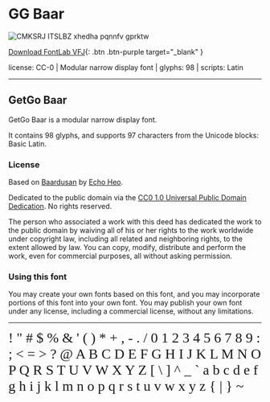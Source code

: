 

# GG Baar

![CMKSRJ ITSLBZ xhedha pqnnfv gprktw](images/baar.svg)

[Download FontLab VFJ](https://downgit.github.io/#/home?url=https://github.com/fontlabcom/getgo-fonts/blob/main/getgo-fonts/cc0/baar/baar.ttf){: .btn .btn-purple target="_blank" }

license: CC-0 \| Modular narrow display font \| glyphs: 98 \| scripts: Latin

---

## GetGo Baar

GetGo Baar is a modular narrow display font.

It contains 98 glyphs, and supports 97 characters from the Unicode blocks: Basic Latin.

### License

Based on [Baardusan](https://fontstruct.com/fontstructions/show/1917126/baardusan) by [Echo Heo](https://fontstruct.com/fontstructors/1438344/bluemon-1).

Dedicated to the public domain via the [CC0 1.0 Universal Public Domain Dedication](https://creativecommons.org/publicdomain/zero/1.0/). No rights reserved.

The person who associated a work with this deed has dedicated the work to the public domain by waiving all of his or her rights to the work worldwide under copyright law, including all related and neighboring rights, to the extent allowed by law. You can copy, modify, distribute and perform the work, even for commercial purposes, all without asking permission.

### Using this font

You may create your own fonts based on this font, and you may incorporate portions of this font into your own font. You may publish your own font under any license, including a commercial license, without any limitations.



---

<div style="font-family: GG Baar; font-size: 2em;">
     ! " # $ % & ' ( ) * + , - . / 0 1 2 3 4 5 6 7 8 9 : ; < = > ? @ A B C D E F G H I J K L M N O P Q R S T U V W X Y Z [ \ ] ^ _ ` a b c d e f g h i j k l m n o p q r s t u v w x y z { | } ~
</div>

